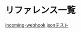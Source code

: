 # リファレンス一覧
[incoming-webhook](https://api.slack.com/incoming-webhooks)
[jsonテスト](https://api.slack.com/docs/messages/builder)
